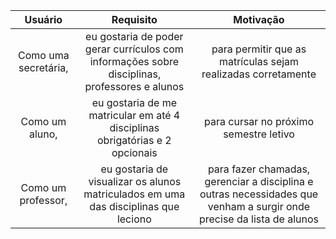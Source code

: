 | Usuário      | Requisito | Motivação     |
| :----:        |    :----:   |          :----: |
| Como uma secretária, | eu gostaria de poder gerar currículos com informações sobre disciplinas, professores e alunos | para permitir que as matrículas sejam realizadas corretamente |
| Como um aluno, | eu gostaria de me matricular em até 4 disciplinas obrigatórias e 2 opcionais | para cursar no próximo semestre letivo |
| Como um professor, | eu gostaria de visualizar os alunos matriculados em uma das disciplinas que leciono | para fazer chamadas, gerenciar a disciplina e outras necessidades que venham a surgir onde precise da lista de alunos|
